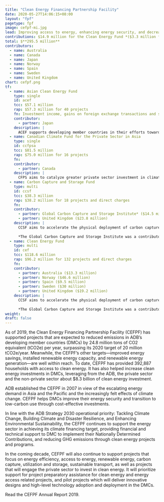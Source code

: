 ```yaml
---
title: "Clean Energy Financing Partnership Facility"
date: 2020-05-27T14:06:15+08:00
layout: "fpf"
pagetype: fpf
image: cefpf-mi.jpg
lead: Improving access to energy, enhancing energy security, and decreasing the rate of climate change
contributions: $14.9 million for the Clean Energy Fund *($3.3 million from Norway; $5.8 million from Sweden; $5.9 million from the United Kingdom)*
total: $**295.5 million**
contributors:
  - name: Australia
  - name: Canada
  - name: Japan
  - name: Norway
  - name: Spain
  - name: Sweden 
  - name: United Kingdom
chart: cefpf.png
tf:
  - name: Asian Clean Energy Fund
    type: single
    id: acef
    tcc: $57.1 million  
    rap: $57.3 million for 40 projects
    fn: Investment income, gains on foreign exchange transactions and savings on closed projects are used for project commitments. Hence, project commitments may exceed contributions.  
    contributor:
      - partner: Japan
    description: |
      ACEF supports developing member countries in their efforts towards reducing greenhouse gases through utilization of renewable energy and energy efficiency technologies. ACEF prioritizes activities that will be implemented in cooperation with Japanese aid agencies, as the part of the Enhanced Sustainable Development for Asia initiative.
  - name: Canadian Climate Fund for the Private Sector in Asia
    type: single
    id: ccfpsa
    tcc: $81.5 million
    rap: $75.0 million for 16 projects
    fn:   
    contributor:
      - partner: Canada
    description: |
      CFPS aims to catalyze greater private sector investment in climate change mitigation and adaptation by helping the private sector overcome technology risks and cost hurdles to initiate and scale-up projects that reduce greenhouse gas (GHG) emissions and increase climate resilience.
  - name: Carbon Capture and Storage Fund
    type: multi
    id: ccsf
    tcc: $38.3 million
    rap: $38.2 million for 18 projects and direct charges
    fn:   
    contributor:
      - partner: Global Carbon Capture and Storage Institute* ($14.5 million) 
      - partner: United Kingdom ($23.8 million)
    description: |
      CCSF aims to accelerate the physical deployment of carbon capture and storage (CCS) demonstration projects by (i) promoting projects, (ii) engaging in capacity development for CCS, (iii) supporting geological investigations and environmental studies related to potential carbon dioxide storage sites, and (iv) undertaking community awareness and support programs. 
      
      *The Global Carbon Capture and Storage Institute was a contributor to the Carbon Capture and Storage Fund MDTF from 2009 to 2018.
  - name: Clean Energy Fund
    type: multi
    id: cef
    tcc: $118.6 million
    rap: $96.2 million for 132 projects and direct charges
    fn:   
    contributor:
      - partner: Australia ($13.3 million)  
      - partner: Norway ($46.6 million)
      - partner: Spain ($9.5 million)
      - partner: Sweden ($30 million)
      - partner: United Kingdom ($19.2 million)
    description: |
      CCSF aims to accelerate the physical deployment of carbon capture and storage (CCS) demonstration projects by (i) promoting projects, (ii) engaging in capacity development for CCS, (iii) supporting geological investigations and environmental studies related to potential carbon dioxide storage sites, and (iv) undertaking community awareness and support programs. 
      
      *The Global Carbon Capture and Storage Institute was a contributor to the Carbon Capture and Storage Fund MDTF from 2009 to 2018.
weight: 
draft: false
---
```


As of 2019, the Clean Energy Financing Partnership Facility (CEFPF) has supported projects that are expected to reduced emissions in ADB’s developing member countries (DMCs) by 24.8 million tons of CO2 equivalent (tCO2e) per year, surpassing its 2020 target of 20 million tCO2e/year. Meanwhile, the CEFPF’s other targets—improved energy savings, installed renewable energy capacity, and renewable energy generation—are well within reach. To date, CEFPF has provided 392,887 households with access to clean energy. It has also helped increase clean energy investments in DMCs, leveraging from the ADB, the private sector and the non-private sector about $8.3 billion of clean energy investment.

ADB established the CEFPF in 2007 in view of the escalating energy demand in Asia and the Pacific and the increasingly felt effects of climate change. CEFPF helps DMCs improve their energy security and transition to low-carbon use through cost-effective investments.

In line with the ADB Strategy 2030 operational priority: Tackling Climate Change, Building Climate and Disaster Resilience, and Enhancing Environmental Sustainability, the CEFPF continues to support the energy sector in achieving its climate financing target, providing financial and technical support to DMC to implement their Nationally Determined Contributions, and reducing GHG emissions through clean energy projects and programs.

In the coming decade, CEFPF will also continue to support projects that focus on energy efficiency, access to energy, renewable energy, carbon capture, utilization and storage, sustainable transport, as well as projects that will engage the private sector to invest in clean energy. It will prioritize support for project preparatory assistance for clean energy and energy access related projects, and pilot projects which will deliver innovative designs and high-level technology adoption and deployment in the DMCs.

Read the CEFPF Annual Report 2019.
